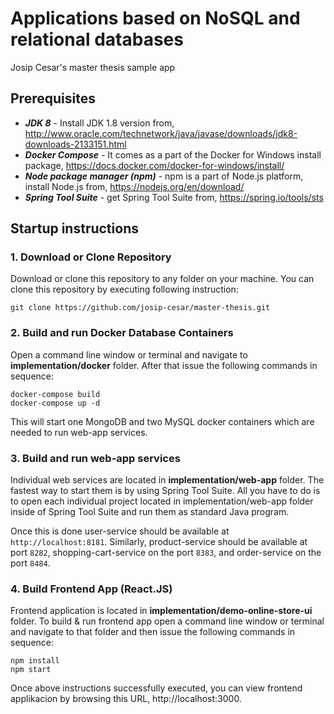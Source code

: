 # Applications based on NoSQL and relational databases
Josip Cesar's master thesis sample app

## Prerequisites
* **_JDK 8_** - Install JDK 1.8 version from, http://www.oracle.com/technetwork/java/javase/downloads/jdk8-downloads-2133151.html
* **_Docker Compose_** - It comes as a part of the Docker for Windows install package, https://docs.docker.com/docker-for-windows/install/
* **_Node package manager (npm)_** - npm is a part of Node.js platform, install Node.js from, https://nodejs.org/en/download/
* **_Spring Tool Suite_** - get Spring Tool Suite from, https://spring.io/tools/sts

## Startup instructions 
### 1. Download or Clone Repository
Download or clone this repository to any folder on your machine. You can clone this repository by executing following instruction:
```
git clone https://github.com/josip-cesar/master-thesis.git
```

### 2. Build and run Docker Database Containers
Open a command line window or terminal and navigate to **implementation/docker** folder. After that issue the following commands in sequence:
```
docker-compose build
docker-compose up -d
```
This will start one MongoDB and two MySQL docker containers which are needed to run web-app services.

### 3. Build and run web-app services
Individual web services are located in **implementation/web-app** folder. The fastest way to start them is by using Spring Tool Suite. All you have to do is to open each individual project located in implementation/web-app folder inside of Spring Tool Suite and run them as standard Java program.

Once this is done user-service should be available at `http://localhost:8181`. Similarly, product-service should be available at port `8282`, shopping-cart-service on the port `8383`, and order-service on the port `8484`.

### 4. Build Frontend App (React.JS)
Frontend application is located in **implementation/demo-online-store-ui** folder. To build & run frontend app open a command line window or terminal and navigate to that folder and then issue the following commands in sequence:
```
npm install
npm start
```
Once above instructions successfully executed, you can view frontend applikacion by browsing this URL, http://localhost:3000.
